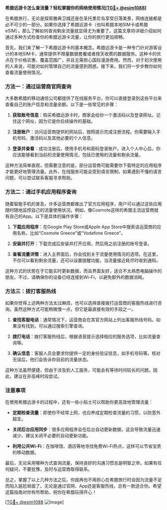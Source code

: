 **希腊远游卡怎么查流量？轻松掌握你的网络使用情况[[TG💪+ @esim1088](https://t.me/s/esim1088)]**

在希腊旅行，无论是探索雅典卫城还是在圣托里尼岛享受日落美景，网络连接都是必不可少的一部分。如果你选择了希腊远游卡（也叫希腊本地SIM卡或希腊eSIM），那么了解如何查询剩余流量就显得尤为重要了。这篇文章将详细介绍如何通过多种方式检查你的希腊远游卡流量，让你的旅行更加顺畅。

首先，我们来了解一下希腊远游卡的基本概念。希腊远游卡是一种专门针对游客设计的本地SIM卡，通常提供不限量数据套餐或者按天收费的数据服务。这种卡的优点在于价格实惠、覆盖范围广，并且无需担心国际漫游费用。然而，对于初次使用的人来说，可能对如何管理自己的流量感到困惑。接下来，我们将一步步教你如何查看流量使用情况。

### 方法一：通过运营商官网查询

大多数希腊的移动通信公司都提供了在线服务平台，你可以直接登录到这些平台来查看自己的账户信息和流量余额。以下是一些常见的步骤：

1. **获取账号信息**：购买希腊远游卡时，商家会给你一个激活码以及登录网址。记住这个网址，因为它是你后续操作的基础。
   
2. **注册账户**：访问运营商提供的网站后，按照提示完成注册流程。你需要输入手机号码、激活码以及其他必要的个人信息。

3. **登录并查看**：成功注册后，使用手机号和密码登录账户。进入个人中心后，你应该能够看到当前的流量使用情况，包括已使用的流量和剩余流量。

这种方法简单直观，但需要注意的是，部分运营商可能需要你下载特定的应用程序才能更好地管理流量。此外，在线服务可能会受到语言限制，如果遇到不懂的语言问题，可以尝试联系客服寻求帮助。

### 方法二：通过手机应用程序查询

随着智能手机的普及，许多运营商都推出了官方应用程序，用户可以通过这些应用随时随地监控自己的流量使用状况。例如，像Cosmote这样的希腊主流运营商就有自己的App。以下是具体的操作步骤：

1. **下载应用程序**：在Google Play Store或Apple App Store中搜索该运营商的应用名称，比如“Cosmote Greece”或“Vodafone Greece”。

2. **安装并打开**：下载完成后安装并打开应用，然后用之前注册的账号登录。

3. **查看流量详情**：进入主界面后，你会找到关于流量使用情况的选项。在这里，不仅可以看到剩余流量，还可以设置提醒功能，当流量接近耗尽时收到通知。

这种方式的优势在于它能实时更新数据，而且界面友好，适合不太熟悉电脑操作的朋友。不过，请确保你的设备已经连接到Wi-Fi，以避免额外的数据消耗。

### 方法三：拨打客服热线

如果你觉得上述两种方法太过麻烦，也可以选择直接拨打运营商的客服热线进行咨询。虽然这种方式可能稍微慢一点，但它是最直接有效的手段之一。

1. **查找客服电话**：通常情况下，运营商会在其官方网站上列出客服热线号码。如果没有找到，可以通过搜索引擎查询。

2. **拨打电话**：拨打客服热线后，根据语音提示选择相应的服务选项，比如流量查询等。

3. **确认信息**：客服人员会要求你提供一定的身份验证信息，如手机号码等。核对无误后，他们会告诉你目前的流量状态。

这种方法虽然便捷，但由于涉及到人工服务，可能会有等待时间较长的问题。因此，建议在非高峰时段尝试。

### 注意事项

在使用希腊远游卡的过程中，还有一些小贴士可以帮助你更高效地管理流量：

- **定期检查流量**：即使你不经常上网，也应养成定期检查流量的习惯，以防意外超支。
  
- **关闭后台应用同步**：很多应用程序会在后台自动更新数据，这会导致流量迅速减少。建议关闭不必要的自动更新功能。

- **利用公共Wi-Fi**：在咖啡馆、酒店等地寻找免费Wi-Fi热点，这样可以节省宝贵的移动数据。

最后，无论采用哪种方式查询流量，保持良好的沟通习惯总是明智之举。如果有任何疑问，不要犹豫，及时与运营商取得联系。

总之，掌握了以上几种方法之后，你就再也不用担心在希腊旅行时会因为流量不足而陷入尴尬局面了。无论是通过官网、App还是客服热线，总有一款适合你。希望这篇指南对你有所帮助，祝你在希腊玩得开心！

[[TG💪+ @esim1088](https://t.me/s/esim1088) ![Image](https://i.postimg.cc/4NQfJmqS/Snipaste-2025-05-13-00-14-12.png)]